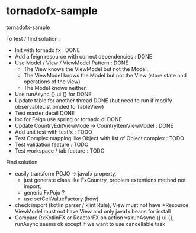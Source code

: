 # tornadofx-sample
tornadofx-sample

To test / find solution :
- Init with tornado fx : DONE
- Add a feign resource with correct dependencies : DONE
- Use Model / View / ViewModel Pattern : DONE
    - The View knows the ViewModel but not the Model.
    - The ViewModel knows the Model but not the View (store state and operations of the view)
    - The Model knows neither.
- Use runAsync {} ui {} for DONE
- Update table for another thread DONE (but need to run if modify observableList binded to TableView)
- Test master detail DONE
- Ioc for Feign use spring or tornado.di DONE
- Update CountryEditViewMode -> CountryItemViewModel : DONE
- Add unit test with testfx : TODO
- Test Complex mapping like Object with list of Object complex : TODO 
- Test validation feature : TODO
- Test workspace / tab feature : TODO

Find solution
- easily transform POJO -> javafx property,
    - just generate class like FxCountry, problem extentions method not import,
    - generic FxPojo<xxx>  ?
    - use setCellValueFactory (how)
- check import (kotlin parser / klint Rule), View must not have *Resource, ViewModel must not have View and only javafx.beans for install
- Compare RxKotlinFX or ReactorFX on action vs runAsync {} ui {}, runAsync seems ok except if we want to use cancellable task



